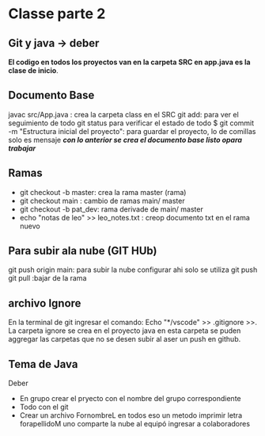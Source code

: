 # Classe parte 2

## Git y java -> deber

**El codigo en todos los proyectos van en la carpeta SRC en app.java es la clase de inicio**.

## Documento Base

javac src/App.java : crea la carpeta class en el SRC
git add: para ver el seguimiento de todo
git status para verificar el estado de todo
$ git commit -m "Estructura inicial del proyecto": para guardar el proyecto, lo de comillas solo es mensaje
***con lo anterior se crea el documento base listo opara trabajar***

## Ramas

- git checkout -b master: crea la rama master (rama)
- git checkout main : cambio de ramas main/ master
- git checkout -b  pat_dev: rama derivade de main/ master
- echo "notas de leo" >> leo_notes.txt : creop documento txt en el rama nuevo

## Para subir ala nube (GIT HUb)

git push origin main: para subir la nube configurar ahi solo se utiliza git push
git pull :bajar de la rama

## archivo Ignore

En la terminal de git  ingresar el comando:
Echo "*/vscode" >> .gitignore >>.
La carpeta ignore se crea  en el proyecto java en esta carpeta se puden aggregar las carpetas que no se desen subir al aser un push en github.

## Tema de Java

Deber

- En grupo crear el pryecto con el nombre del grupo correspondiente
- Todo con el git
- Crear un archivo FornombreL  en todos eso un metodo imprimir letra
                    forapellidoM
uno comparte la nube al equipó
ingresar a colaboradores
